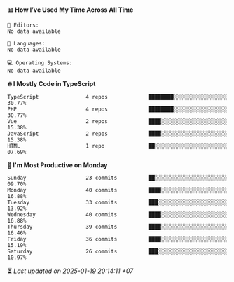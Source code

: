 <!--START_SECTION:readme-stats-->
**📊 How I’ve Used My Time Across All Time**

```text
📝 Editors:
No data available

💬 Languages:
No data available

💻 Operating Systems:
No data available
```

**🔥 I Mostly Code in TypeScript**

```text
TypeScript               4 repos             ████████░░░░░░░░░░░░░░░░░   30.77%
PHP                      4 repos             ████████░░░░░░░░░░░░░░░░░   30.77%
Vue                      2 repos             ████░░░░░░░░░░░░░░░░░░░░░   15.38%
JavaScript               2 repos             ████░░░░░░░░░░░░░░░░░░░░░   15.38%
HTML                     1 repo              ██░░░░░░░░░░░░░░░░░░░░░░░   07.69%
```

**📅 I'm Most Productive on Monday**

```text
Sunday                   23 commits          ██░░░░░░░░░░░░░░░░░░░░░░░   09.70%
Monday                   40 commits          ████░░░░░░░░░░░░░░░░░░░░░   16.88%
Tuesday                  33 commits          ███░░░░░░░░░░░░░░░░░░░░░░   13.92%
Wednesday                40 commits          ████░░░░░░░░░░░░░░░░░░░░░   16.88%
Thursday                 39 commits          ████░░░░░░░░░░░░░░░░░░░░░   16.46%
Friday                   36 commits          ████░░░░░░░░░░░░░░░░░░░░░   15.19%
Saturday                 26 commits          ███░░░░░░░░░░░░░░░░░░░░░░   10.97%
```



⏳ *Last updated on 2025-01-19 20:14:11 +07*
<!--END_SECTION:readme-stats-->